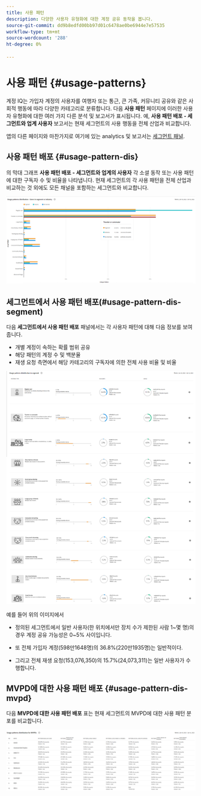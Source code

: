 ```yaml
---
title: 사용 패턴
description: 다양한 사용자 유형화에 대한 계정 공유 동작을 봅니다.
source-git-commit: dd9b8edfd00bb97d01c6478ae0be6944e7e57535
workflow-type: tm+mt
source-wordcount: '288'
ht-degree: 0%

---
```



# 사용 패턴 {#usage-patterns}

계정 IQ는 가입자 계정의 사용자를 여행자 또는 통근, 큰 가족, 커뮤니티 공유와 같은 사회적 행동에 따라 다양한 카테고리로 분류합니다. 다음 **사용 패턴** 페이지에 이러한 사용자 유형화에 대한 여러 가지 다른 분석 및 보고서가 표시됩니다. 예, **사용 패턴 배포 - 세그먼트와 업계 사용자** 보고서는 현재 세그먼트의 사용 행동을 전체 산업과 비교합니다.

앱의 다른 페이지와 마찬가지로 여기에 있는 analytics 및 보고서는 [세그먼트 패널](/help/AccountIQ/segments-timeframe.md).

## 사용 패턴 배포 {#usage-pattern-dis}

의 막대 그래프 **사용 패턴 배포 - 세그먼트와 업계의 사용자** 각 소셜 동작 또는 사용 패턴에 대한 구독자 수 및 비율을 나타냅니다. 현재 세그먼트의 각 사용 패턴을 전체 산업과 비교하는 것 외에도 모든 채널을 포함하는 세그먼트와 비교합니다.

![](assets/segment-users-industry.png)

## 세그먼트에서 사용 패턴 배포(#usage-pattern-dis-segment)

다음 **세그먼트에서 사용 패턴 배포** 패널에서는 각 사용자 패턴에 대해 다음 정보를 보여 줍니다.

* 개별 계정이 속하는 확률 범위 공유
* 해당 패턴의 계정 수 및 백분율
* 재생 요청 측면에서 해당 카테고리의 구독자에 의한 전체 사용 비율 및 비율

![](assets/usage-pattern-segmentwise.png)

예를 들어 위의 이미지에서

* 정의된 세그먼트에서 일반 사용자(한 위치에서만 장치 수가 제한된 사람 1~몇 명)의 경우 계정 공유 가능성은 0~5% 사이입니다.

* 또 전체 가입자 계정(598만1648명)의 36.8%(220만1935명)는 일반적이다.

* 그리고 전체 재생 요청(153,076,350)의 15.7%(24,073,311)는 일반 사용자가 수행합니다.

## MVPD에 대한 사용 패턴 배포 {#usage-pattern-dis-mvpd}

다음 **MVPD에 대한 사용 패턴 배포** 표는 현재 세그먼트의 MVPD에 대한 사용 패턴 분포를 비교합니다.

![](assets/usage-patterns-mvpdwise.png)
